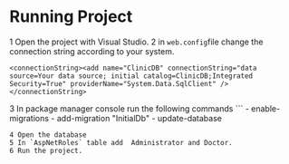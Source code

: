 
# Running Project

1 Open the project with Visual Studio.
2 in `web.config`file change the connection string according to your system.
  ```
  <connectionString><add name="ClinicDB" connectionString="data source=Your data source; initial catalog=ClinicDB;Integrated Security=True" providerName="System.Data.SqlClient" /></connectionString>
  ```
3 In package manager console run the following commands 
    ```
    - enable-migrations
    -  add-migration "InitialDb"
    -  update-database
   ```
4 Open the database
5 In `AspNetRoles` table add  Administrator and Doctor.
6 Run the project.